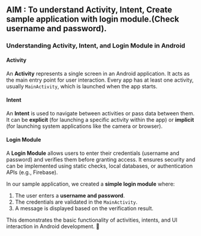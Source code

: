 ## AIM : To understand Activity, Intent, Create sample application with login module.(Check username and password).

### **Understanding Activity, Intent, and Login Module in Android**  

#### **Activity**  
An **Activity** represents a single screen in an Android application. It acts as the main entry point for user interaction. Every app has at least one activity, usually `MainActivity`, which is launched when the app starts.  

#### **Intent**  
An **Intent** is used to navigate between activities or pass data between them. It can be **explicit** (for launching a specific activity within the app) or **implicit** (for launching system applications like the camera or browser).  

#### **Login Module**  
A **Login Module** allows users to enter their credentials (username and password) and verifies them before granting access. It ensures security and can be implemented using static checks, local databases, or authentication APIs (e.g., Firebase).  

In our sample application, we created a **simple login module** where:  
1. The user enters a **username and password**.  
2. The credentials are validated in the `MainActivity`.  
3. A message is displayed based on the verification result.  

This demonstrates the basic functionality of activities, intents, and UI interaction in Android development. 🚀